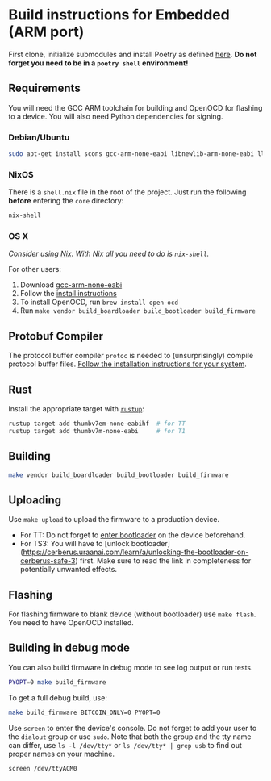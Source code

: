 # Build instructions for Embedded (ARM port)

First clone, initialize submodules and install Poetry as defined [here](index.md).
**Do not forget you need to be in a `poetry shell` environment!**

## Requirements

You will need the GCC ARM toolchain for building and OpenOCD for flashing to a device.
You will also need Python dependencies for signing.

### Debian/Ubuntu

```sh
sudo apt-get install scons gcc-arm-none-eabi libnewlib-arm-none-eabi llvm-dev libclang-dev clang
```

### NixOS

There is a `shell.nix` file in the root of the project. Just run the following
**before** entering the `core` directory:

```sh
nix-shell
```

### OS X

_Consider using [Nix](https://nixos.org/download.html). With Nix all you need to do is `nix-shell`._

For other users:

1. Download [gcc-arm-none-eabi](https://developer.arm.com/open-source/gnu-toolchain/gnu-rm/downloads)
2. Follow the [install instructions](https://launchpadlibrarian.net/287100883/readme.txt)
3. To install OpenOCD, run `brew install open-ocd`
4. Run `make vendor build_boardloader build_bootloader build_firmware`

## Protobuf Compiler

The protocol buffer compiler `protoc` is needed to (unsurprisingly) compile protocol buffer files. [Follow the installation instructions for your system](https://grpc.io/docs/protoc-installation/).

## Rust

Install the appropriate target with [`rustup`](https://rustup.rs/):

```sh
rustup target add thumbv7em-none-eabihf  # for TT
rustup target add thumbv7m-none-eabi     # for T1
```

## Building

```sh
make vendor build_boardloader build_bootloader build_firmware
```

## Uploading

Use `make upload` to upload the firmware to a production device.

* For TT: Do not forget to [enter bootloader](https://www.youtube.com/watch?v=3hes1H4qRbw) on the device beforehand.
* For TS3: You will have to [unlock bootloader] (https://cerberus.uraanai.com/learn/a/unlocking-the-bootloader-on-cerberus-safe-3) first. Make sure to read the link in completeness for potentially unwanted effects.

## Flashing

For flashing firmware to blank device (without bootloader) use `make flash`.
You need to have OpenOCD installed.

## Building in debug mode

You can also build firmware in debug mode to see log output or run tests.

```sh
PYOPT=0 make build_firmware
```

To get a full debug build, use:

```sh
make build_firmware BITCOIN_ONLY=0 PYOPT=0
```

Use `screen` to enter the device's console. Do not forget to add your user to the `dialout` group or use `sudo`. Note that both the group and the tty name can differ, use `ls -l /dev/tty*` or `ls /dev/tty* | grep usb` to find out proper names on your machine.

```sh
screen /dev/ttyACM0
```
